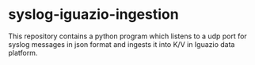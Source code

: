 # syslog-iguazio-ingestion
This repository contains a python program which listens to a udp port for syslog messages in json format and ingests it into K/V in Iguazio data platform.
